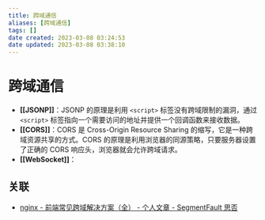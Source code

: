 ```yaml
---
title: 跨域通信
aliases: [跨域通信]
tags: []
date created: 2023-03-08 03:24:53
date updated: 2023-03-08 03:38:10
---
```


# 跨域通信

- **[[JSONP]]**：JSONP 的原理是利用 `<script>` 标签没有跨域限制的漏洞，通过 `<script>` 标签指向一个需要访问的地址并提供一个回调函数来接收数据。
- **[[CORS]]**：CORS 是 Cross-Origin Resource Sharing 的缩写，它是一种跨域资源共享的方式。CORS 的原理是利用浏览器的同源策略，只要服务器设置了正确的 CORS 响应头，浏览器就会允许跨域请求。
- **[[WebSocket]]**： 

## 关联

- [nginx - 前端常见跨域解决方案（全） - 个人文章 - SegmentFault 思否](https://segmentfault.com/a/1190000011145364)
